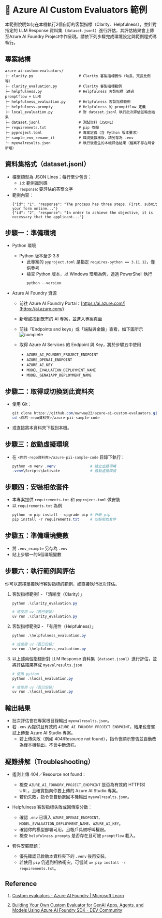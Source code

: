 # 🧪 Azure AI Custom Evaluators 範例
本範例說明如何在本機執行2個自訂的客製指標（Clarity、Helpfulness），並針對指定的 LLM Response 資料集（`dataset.jsonl`）進行評估，其評估結果會上傳至Azure AI Foundry Project中作呈現。請依下列步驟完成環境設定與範例程式碼執行。

## 專案結構
```text
azure-ai-custom-evaluators/
├─ clarity.py                     # Clarity 客製指標實作（句長、冗長比例等）
├─ clarity_evaluation.py          # Clarity 客製指標範例
├─ helpfulness.py                 # Helpfulness 客製指標（透過 promptflow + LLM）
├─ helpfulness_evaluation.py      # Helpfulness 客製指標範例
├─ helpfulness.prompty            # Helpfulness 的 promptflow 定義
├─ local_evaluation.py            # 對 dataset.jsonl 執行批次評估並輸出結果
├─ dataset.jsonl                  # 測試資料（JSONL）
├─ requirements.txt               # pip 依賴
├─ pyproject.toml                 # 專案定義（含 Python 版本要求）
├─ sample_env_rename_it           # 環境變數樣板，請另存為 .env
└─ myevalresults.json             # 執行後產生的本機評估結果（檔案不存在時會新增）
```

## 資料集格式（dataset.jsonl）
- 檔案類型為 JSON Lines；每行至少包含：
  - `id`: 範例識別碼
  - `response`: 要評估的答案文字
- 範例內容：
  ```jsonl
  {"id": "1", "response": "The process has three steps. First, submit your form online..."}
  {"id": "2", "response": "In order to achieve the objective, it is necessary that the applicant..."}
  ```

## 步驟一：準備環境
- Python 環境
  - Python 版本至少 3.8
    - 此專案的 `pyproject.toml` 是指定 `requires-python == 3.11.12`，僅供參考
    - 檢查 Python 版本，以 Windows 環境為例，透過 PowerShell 執行
        ```powershell
        python --version
        ```

- Azure AI Foundry 資源
    - 前往 Azure AI Foundry Portal：[https://ai.azure.com/](https://ai.azure.com/) 
    - 新增或找到既有的 AI 專案，並進入專案頁面
    - 前往「Endpoints and keys」或「端點與金鑰」查看，如下圖所示
        ![complete](azure-ai-get-language-endpoint-and-key.png)

    - 取得 Azure AI Services 的 Endpoint 與 Key，將於步驟五中使用
        - `AZURE_AI_FOUNDRY_PROJECT_ENDPOINT`
        - `AZURE_OPENAI_ENDPOINT`
        - `AZURE_AI_KEY`
        - `MODEL_EVALUATION_DEPLOYMENT_NAME`
        - `MODEL_GENAIAPP_DEPLOYMENT_NAME`

## 步驟二：取得或切換到此資料夾
- 使用 Git：
    ```powershell
    git clone https://github.com/ownway22/azure-ai-custom-evaluators.git
    cd <你的-repo資料夾>/azure-pii-sample-code
    ```

- 或直接將本資料夾下載到本機。

## 步驟三：啟動虛擬環境
- 在 `<你的-repo資料夾>/azure-pii-sample-code` 目錄下執行：
    ```powershell
    python -m venv .venv                # 建立虛擬環境
    .venv\Scripts\Activate              # 啟動虛擬環境
    ```

## 步驟四：安裝相依套件
- 本專案提供 `requirements.txt` 和 `pyproject.toml` 做安裝
- 以 `requirements.txt` 為例
    ```powershell
    python -m pip install --upgrade pip # 升級 pip
    pip install -r requirements.txt     # 安裝相依套件
    ```

## 步驟五：準備環境變數
- 將 `.env_example` 另存為 `.env`
- 貼上步驟一的5個環境變數

## 步驟六：執行範例與評估
你可以選擇單獨執行客製指標的範例，或直接執行批次評估。

1) 客製指標範例1 - 「清晰度（Clarity）」
    ```powershell
    python .\clarity_evaluation.py

    # 或使用 uv（若已安裝）
    uv run .\clarity_evaluation.py
    ```

2) 客製指標範例2 - 「有用性（Helpfulness）」
    ```powershell
    python .\helpfulness_evaluation.py

    # 或使用 uv（若已安裝）
    uv run .\helpfulness_evaluation.py
    ```

3) 以上述兩個指標針對 LLM Response 資料集（`dataset.jsonl`）進行評估，並將評估結果存成 `myevalresults.json`
    ```powershell
    # 使用 python
    python .\local_evaluation.py

    # 或使用 uv（若已安裝）
    uv run .\local_evaluation.py
    ```

## 輸出結果
- 批次評估會在專案根目錄輸出 `myevalresults.json`。
- 若 `.env` 內提供且有效的 `AZURE_AI_FOUNDRY_PROJECT_ENDPOINT`，結果也會嘗試上傳至 Azure AI Studio 專案。
  - 若上傳失敗（例如 404/Resource not found），指令會顯示警告並自動改為僅本機輸出，不會中斷流程。

## 疑難排解（Troubleshooting）
- 遙測上傳 404／Resource not found：
  - 檢查 `AZURE_AI_FOUNDRY_PROJECT_ENDPOINT` 是否為有效的 HTTP(S) URL，且確實指向你要上傳的 Azure AI Studio 專案。
  - 若仍失敗，指令會自動退回本機輸出 `myevalresults.json`。

- Helpfulness 客製指標失敗或回傳空分數：
  - 確認 `.env` 已填入 `AZURE_OPENAI_ENDPOINT`、`MODEL_EVALUATION_DEPLOYMENT_NAME`、`AZURE_AI_KEY`。
  - 確認你的模型部署可用，且帳戶具備呼叫權限。
  - 檢查 `helpfulness.prompty` 是否存在且可被 `promptflow` 載入。

- 套件安裝問題：
  - 優先確認已啟動本資料夾下的 `.venv` 後再安裝。
  - 若使用 `pip` 仍遇到相依衝突，可嘗試 `uv pip install -r requirements.txt`。

## Reference
1. [Custom evaluators - Azure AI Foundry | Microsoft Learn](https://learn.microsoft.com/en-us/azure/ai-foundry/concepts/evaluation-evaluators/custom-evaluators)

2. [Building Your Own Custom Evaluator for GenAI Apps, Agents, and Models Using Azure AI Foundry SDK - DEV Community](https://dev.to/icebeam7/building-your-own-custom-evaluator-for-genai-apps-agents-and-models-using-azure-ai-foundry-sdk-1okg)